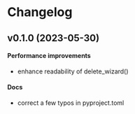 # Changelog

## v0.1.0 (2023-05-30)

#### Performance improvements

* enhance readability of delete_wizard()
#### Docs

* correct a few typos in pyproject.toml



